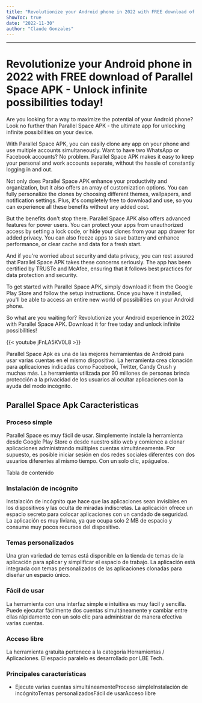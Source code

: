 ```yaml
---
title: "Revolutionize your Android phone in 2022 with FREE download of Parallel Space APK - Unlock infinite possibilities today!"
ShowToc: true 
date: "2022-11-30"
author: "Claude Gonzales"
---
```

*****
# Revolutionize your Android phone in 2022 with FREE download of Parallel Space APK - Unlock infinite possibilities today!


Are you looking for a way to maximize the potential of your Android phone? Look no further than Parallel Space APK - the ultimate app for unlocking infinite possibilities on your device. 

With Parallel Space APK, you can easily clone any app on your phone and use multiple accounts simultaneously. Want to have two WhatsApp or Facebook accounts? No problem. Parallel Space APK makes it easy to keep your personal and work accounts separate, without the hassle of constantly logging in and out.

Not only does Parallel Space APK enhance your productivity and organization, but it also offers an array of customization options. You can fully personalize the clones by choosing different themes, wallpapers, and notification settings. Plus, it's completely free to download and use, so you can experience all these benefits without any added cost.

But the benefits don't stop there. Parallel Space APK also offers advanced features for power users. You can protect your apps from unauthorized access by setting a lock code, or hide your clones from your app drawer for added privacy. You can also freeze apps to save battery and enhance performance, or clear cache and data for a fresh start.

And if you're worried about security and data privacy, you can rest assured that Parallel Space APK takes these concerns seriously. The app has been certified by TRUSTe and McAfee, ensuring that it follows best practices for data protection and security.

To get started with Parallel Space APK, simply download it from the Google Play Store and follow the setup instructions. Once you have it installed, you'll be able to access an entire new world of possibilities on your Android phone.

So what are you waiting for? Revolutionize your Android experience in 2022 with Parallel Space APK. Download it for free today and unlock infinite possibilities!

{{< youtube jFnLA5KV0L8 >}} 



Parallel Space Apk es una de las mejores herramientas de Android para usar varias cuentas en el mismo dispositivo. La herramienta crea clonación para aplicaciones indicadas como Facebook, Twitter, Candy Crush y muchas más. La herramienta utilizada por 90 millones de personas brinda protección a la privacidad de los usuarios al ocultar aplicaciones con la ayuda del modo incógnito.
 
## Parallel Space Apk Caracteristicas
 
### Proceso simple
 
Parallel Space es muy fácil de usar. Simplemente instale la herramienta desde Google Play Store o desde nuestro sitio web y comience a clonar aplicaciones administrando múltiples cuentas simultáneamente. Por supuesto, es posible iniciar sesión en dos redes sociales diferentes con dos usuarios diferentes al mismo tiempo. Con un solo clic, apáguelos.
 
Tabla de contenido
 
### Instalación de incógnito
 
Instalación de incógnito que hace que las aplicaciones sean invisibles en los dispositivos y las oculta de miradas indiscretas. La aplicación ofrece un espacio secreto para colocar aplicaciones con un candado de seguridad. La aplicación es muy liviana, ya que ocupa solo 2 MB de espacio y consume muy pocos recursos del dispositivo.
 
### Temas personalizados
 
Una gran variedad de temas está disponible en la tienda de temas de la aplicación para aplicar y simplificar el espacio de trabajo. La aplicación está integrada con temas personalizados de las aplicaciones clonadas para diseñar un espacio único.
 
### Fácil de usar
 
La herramienta con una interfaz simple e intuitiva es muy fácil y sencilla. Puede ejecutar fácilmente dos cuentas simultáneamente y cambiar entre ellas rápidamente con un solo clic para administrar de manera efectiva varias cuentas.
 
### Acceso libre
 
La herramienta gratuita pertenece a la categoría Herramientas / Aplicaciones. El espacio paralelo es desarrollado por LBE Tech.
 
### Principales características
 
- Ejecute varias cuentas simultáneamenteProceso simpleInstalación de incógnitoTemas personalizadosFácil de usarAcceso libre





